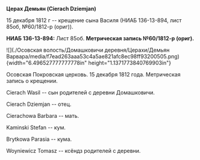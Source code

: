 **Церах Демьян (Cierach Dziemjan)**

15 декабря 1812 г -- крещение сына Василя (НИАБ 136-13-894, лист 85об,
№60/1812-р (ориг)).

**НИАБ 136-13-894:** Лист 85об. **Метрическая запись №60/1812-р
(ориг).**

![](./Осовская волость/Домашковичи деревня/Церахи/Демьян Варвара/media/f7ead263aaa53c4a5ae821afc8ec98ff93200505.png){width="6.496527777777778in"
height="1.1371773840769903in"}

Осовская Покровская церковь. 15 декабря 1812 года. Метрическая запись о
крещении.

Cierach Wasil -- сын родителей с деревни Домашковичи.

Cierach Dziemjan -- отец.

Cierachowa Barbara -- мать.

Kaminski Stefan -- кум.

Brytkowa Parasia -- кума.

Woyniewicz Tomasz -- ксёндз родителей с деревни.
